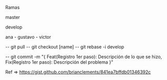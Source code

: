Ramas

master

develop

ana - gustavo - victor


-- git pull
-- git checkout [name]
-- git rebase -i develop

-- git commit -m "{
  Feat(Registro 1er paso): Descripción de lo que se hizo,
  Fix(Registro 1er paso): Descripción del problema
}"

Ref => https://gist.github.com/brianclements/841ea7bffdb01346392c

